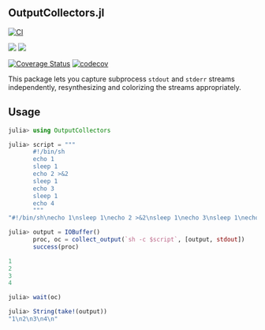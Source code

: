 ## OutputCollectors.jl

[![CI](https://github.com/JuliaPackaging/OutputCollectors.jl/actions/workflows/ci.yml/badge.svg)](https://github.com/JuliaPackaging/OutputCollectors.jl/actions/workflows/ci.yml)

[![](https://img.shields.io/badge/docs-stable-blue.svg)](https://juliapackaging.github.io/OutputCollectors.jl/stable)
[![](https://img.shields.io/badge/docs-latest-blue.svg)](https://juliapackaging.github.io/OutputCollectors.jl/dev)

[![Coverage Status](https://coveralls.io/repos/github/JuliaPackaging/OutputCollectors.jl/badge.svg?branch=master)](https://coveralls.io/github/JuliaPackaging/OutputCollectors.jl?branch=master)
[![codecov](https://codecov.io/gh/JuliaPackaging/OutputCollectors.jl/branch/master/graph/badge.svg)](https://codecov.io/gh/JuliaPackaging/OutputCollectors.jl)


This package lets you capture subprocess `stdout` and `stderr` streams independently, resynthesizing and colorizing the streams appropriately.

## Usage

```julia
julia> using OutputCollectors

julia> script = """
       #!/bin/sh
       echo 1
       sleep 1
       echo 2 >&2
       sleep 1
       echo 3
       sleep 1
       echo 4
       """
"#!/bin/sh\necho 1\nsleep 1\necho 2 >&2\nsleep 1\necho 3\nsleep 1\necho 4\n"

julia> output = IOBuffer()
       proc, oc = collect_output(`sh -c $script`, [output, stdout])
       success(proc)

1
2
3
4

julia> wait(oc)

julia> String(take!(output))
"1\n2\n3\n4\n"
```
